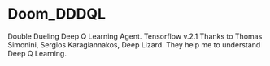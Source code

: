 # Doom_DDDQL
Double Dueling Deep Q Learning Agent.
Tensorflow v.2.1
Thanks to Thomas Simonini, Sergios Karagiannakos, Deep Lizard. They help me to understand Deep Q Learning.
